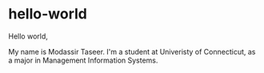 # hello-world

Hello world,
 
 My name is Modassir Taseer. I'm a student at Univeristy of Connecticut, as a major in Management Information Systems.
 
